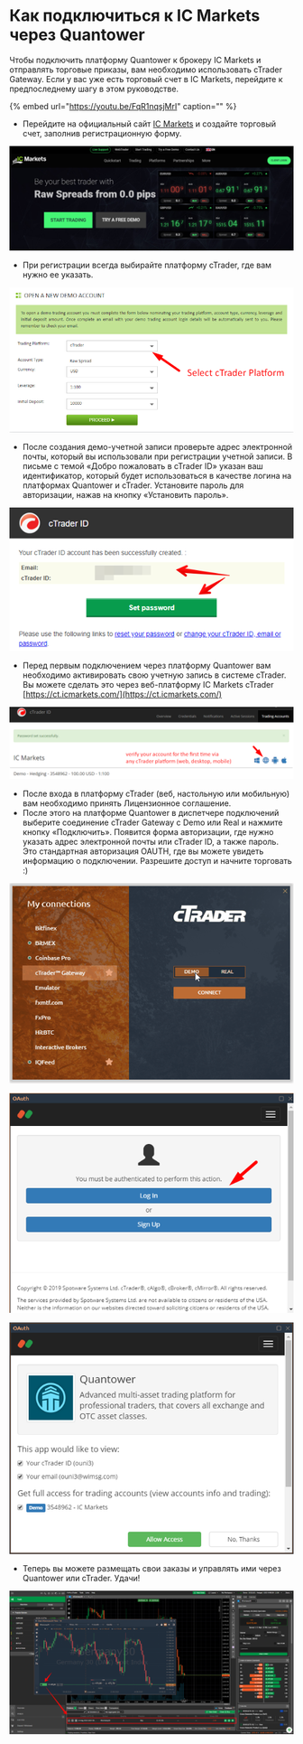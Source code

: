 # Как подключиться к IC Markets через Quantower

Чтобы подключить платформу Quantower к брокеру IC Markets и отправлять торговые приказы, вам необходимо использовать cTrader Gateway. Если у вас уже есть торговый счет в IC Markets, перейдите к предпоследнему шагу в этом руководстве.

{% embed url="https://youtu.be/FqR1nqsjMrI" caption="" %}

* Перейдите на официальный сайт [IC Markets](https://www.icmarkets.com/) и создайте торговый счет, заполнив регистрационную форму.

![](../../.gitbook/assets/screenshot_28.png)

* При регистрации всегда выбирайте платформу cTrader, где вам нужно ее указать.

![](../../.gitbook/assets/screenshot_29.png)

* После создания демо-учетной записи проверьте адрес электронной почты, который вы использовали при регистрации учетной записи. В письме с темой «Добро пожаловать в cTrader ID» указан ваш идентификатор, который будет использоваться в качестве логина на платформах Quantower и cTrader. Установите пароль для авторизации, нажав на кнопку «Установить пароль».

![](../../.gitbook/assets/set-password.png)

* Перед первым подключением через платформу Quantower вам необходимо активировать свою учетную запись в системе cTrader. Вы можете сделать это через веб-платформу IC Markets cTrader [https://ct.icmarkets.com/](https://ct.icmarkets.com/)

![](../../.gitbook/assets/screenshot_30.png)

* После входа в платформу cTrader \(веб, настольную или мобильную\) вам необходимо принять Лицензионное соглашение.
* После этого на платформе Quantower в диспетчере подключений выберите соединение cTrader Gateway с Demo или Real и нажмите кнопку «Подключить». Появится форма авторизации, где нужно указать адрес электронной почты или cTrader ID, а также пароль. Это стандартная авторизация OAUTH, где вы можете увидеть информацию о подключении. Разрешите доступ и начните торговать :\)

![](../../.gitbook/assets/ctrader-connection.gif)

![](../../.gitbook/assets/screenshot_31.png)

![](../../.gitbook/assets/screenshot_32.png)

* Теперь вы можете размещать свои заказы и управлять ими через Quantower или cTrader. Удачи!

![](../../.gitbook/assets/chart-on-ctrader-an-quantower.png)

